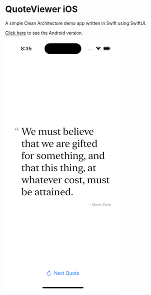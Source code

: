 # QuoteViewer iOS

A simple Clean Architecture demo app written in Swift using SwiftUI.

[Click here](https://github.com/andreashaese/cleanarch-android) to see the Android version.

![Image](doc/quoteviewer-ios.png)
